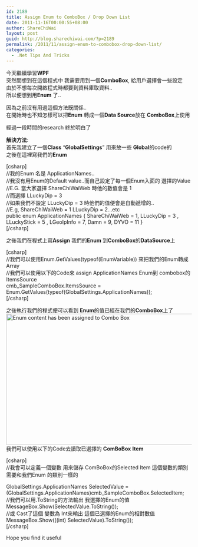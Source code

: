 ```yaml
---
id: 2189
title: Assign Enum to ComboBox / Drop Down List
date: 2011-11-16T00:00:55+08:00
author: ShareChiWai
layout: post
guid: http://blog.sharechiwai.com/?p=2189
permalink: /2011/11/assign-enum-to-combobox-drop-down-list/
categories:
  - .Net Tips And Tricks
---
```

今天繼續學習**WPF**  
突然間想到在這個程式中 我需要用到一個**ComboBox**, 給用戶選擇會一些設定  
由於不想每次開啟程式時都要到資料庫取資料..  
所以便想到用**Enum** 了..

因為之前沒有用過這個方法既關係..  
在開始時也不知怎樣可以把**Enum** 轉成一個**Data Source**放在 **ComboBox**上使用

經過一段時間的research 終於明白了

**解決方法**:  
首先我建立了一個**Class** &#8220;**GlobalSettings**&#8221; 用來放一些 **Global**的code的  
之後在這裡寫我們的**Enum**

[csharp]  
//我的Enum 名是 ApplicationNames..  
//我沒有用Enum的Default value..而自己設定了每一個Enum入面的 選擇的Value  
//E.G. 當大家選擇 ShareChiWaiWeb 時他的數值會是 1  
//而選擇 LLuckyDip = 3  
//如果我們不設定 LLuckyDip = 3 時他們的值便會是自動遞增的..  
//E.g, ShareChiWaiWeb = 1 LLuckyDip = 2&#8230;etc  
public enum ApplicationNames { ShareChiWaiWeb = 1, LLuckyDip = 3 , LLuckyStick = 5 , LGeoIpInfo = 7, Damn = 9, DYVO = 11 }  
[/csharp]

之後我們在程式上寫**Assign** 我們的**Enum** 到**ComboBox**的**DataSource**上

[csharp]  
//我們可以使用Enum.GetValues(typeof(EnumVariable)) 來把我們的Enum轉成Array  
//我們可以使用以下的Code來 assign ApplicationNames Enum到 combobox的ItemsSource  
cmb_SampleComboBox.ItemsSource = Enum.GetValues(typeof(GlobalSettings.ApplicationNames));  
[/csharp]

之後執行我們的程式便可以看到 **Enum**的值已經在我們的**ComboBox**上了  
<img src="https://i1.wp.com/api.photoshop.com/v1.0/accounts/aa9037104a014abbb11ad4bd58324b91/assets/1afdab9dd91b4bf8999fde532226d5b1/renditions/fullsize.jpg?resize=530%2C356" width="530" height="356" alt="Enum content has been assigned to Combo Box" data-recalc-dims="1" />  
我們可以使用以下的Code去讀取已選擇的 **ComBoBox** **Item**

[csharp]  
//我會可以定義一個變數 用來儲存 ComBoBox的Selected Item 這個變數的類別需要和我們Enum 的類別一樣的

GlobalSettings.ApplicationNames SelectedValue = (GlobalSettings.ApplicationNames)cmb_SampleComboBox.SelectedItem;  
//我們可以用.ToString的方法輸出 我選擇的Enum的值MessageBox.Show(SelectedValue.ToString());  
//或 Cast了這個 變數為 Int來輸出 這個已選擇的Enum的相對數值  
MessageBox.Show(((int) SelectedValue).ToString());  
[/csharp]

Hope you find it useful